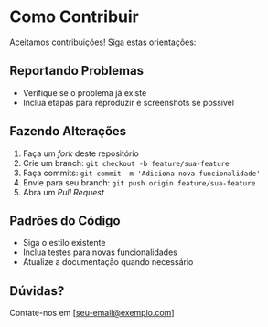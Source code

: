 # Como Contribuir

Aceitamos contribuições! Siga estas orientações:

## Reportando Problemas
- Verifique se o problema já existe
- Inclua etapas para reproduzir e screenshots se possível

## Fazendo Alterações
1. Faça um *fork* deste repositório
2. Crie um branch: `git checkout -b feature/sua-feature`
3. Faça commits: `git commit -m 'Adiciona nova funcionalidade'`
4. Envie para seu branch: `git push origin feature/sua-feature`
5. Abra um *Pull Request*

## Padrões do Código
- Siga o estilo existente
- Inclua testes para novas funcionalidades
- Atualize a documentação quando necessário

## Dúvidas?
Contate-nos em [seu-email@exemplo.com]
